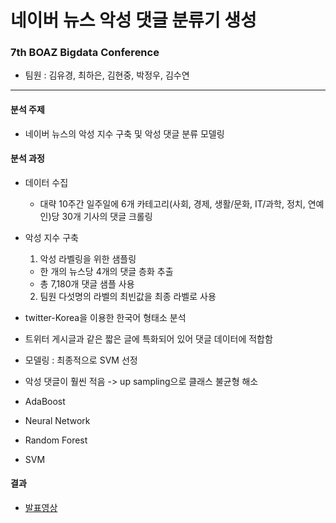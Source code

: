 # 네이버 뉴스 악성 댓글 분류기 생성
### 7th BOAZ Bigdata Conference
- 팀원 : 김유경, 최하은, 김현중, 박정우, 김수연
---
#### 분석 주제
- 네이버 뉴스의 악성 지수 구축 및 악성 댓글 분류 모델링

#### 분석 과정
- 데이터 수집
  - 대략 10주간 일주일에 6개 카테고리(사회, 경제, 생활/문화, IT/과학, 정치, 연예인)당 30개 기사의 댓글 크롤링
  
- 악성 지수 구축
  1. 악성 라벨링을 위한 샘플링
    - 한 개의 뉴스당 4개의 댓글 층화 추출
    - 총 7,180개 댓글 샘플 사용
  2. 팀원 다섯명의 라벨의 최빈값을 최종 라벨로 사용
   
 - twitter-Korea을 이용한 한국어 형태소 분석
  - 트위터 게시글과 같은 짧은 글에 특화되어 있어 댓글 데이터에 적합함
  
 - 모델링 : 최종적으로 SVM 선정
  - 악성 댓글이 훨씬 적음 -> up sampling으로 클래스 불균형 해소
  - AdaBoost
  - Neural Network
  - Random Forest
  - SVM
  
#### 결과

- [발표영상](https://www.youtube.com/watch?v=TkLrDL0XnkM)
